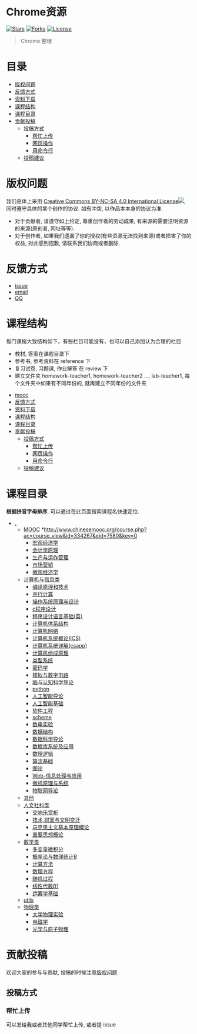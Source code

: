 # Chrome资源
[![Stars](https://img.shields.io/github/stars/cswangchen/collection.svg?label=Stars&style=social)](https://github.com/cswangchen/collection/stargazers)
[![Forks](https://img.shields.io/github/forks/cswangchen/collection.svg?label=Fork&style=social)](https://github.com/cswangchen/collection/network/members)
[![License](https://i.creativecommons.org/l/by-nc-sa/4.0/88x31.png)](http://creativecommons.org/licenses/by-nc-sa/4.0/)

>Chrome 整理


# 目录
<!-- vim-markdown-toc GFM -->

* [版权问题](#版权问题)
* [反馈方式](#反馈方式)
* [资料下载](#资料下载)
* [课程结构](#课程结构)
* [课程目录](#课程目录)
* [贡献投稿](#贡献投稿)
    * [投稿方式](#投稿方式)
        * [帮忙上传](#帮忙上传)
        * [网页操作](#网页操作)
        * [用命令行](#用命令行)
    * [投稿建议](#投稿建议)

<!-- vim-markdown-toc -->
# 版权问题
我们总体上采用 [Creative Commons BY-NC-SA 4.0 International License](http://creativecommons.org/licenses/by-nc-sa/4.0/)![](https://i.creativecommons.org/l/by-nc-sa/4.0/88x31.png), 同时遵守具体的某个创作的协议. 如有冲突, 以作品本本身的协议为准.


- 对于贡献者, 请遵守如上约定, 尊重创作者的劳动成果, 有来源的需要注明资源的来源(原创者, 网址等等).
- 对于创作者, 如果我们遗漏了你的授权(有些资源无法找到来源)或者损害了你的权益, 对此感到抱歉, 请联系我们协商或者删除.

# 反馈方式
- [issue](https://github.com/mbinary/USTC-CS-Courses-Resource/issues/new)
- <a href="mailto:&#122;barryiself@gmail.com?subject=%E5%8F%8D%E9%A6%88%E4%B8%8E%E5%BB%BA%E8%AE%AE">email</a>
- [QQ](http://wpa.qq.com/msgrd?v=3&uin=995609578&site=qq&menu=yes)



# 课程结构
每门课程大致结构如下，有些栏目可能没有，也可以自己添加认为合理的栏目

* 教材, 答案在课程目录下
* 参考书, 参考资料在 reference 下
* 复习试卷, 习题课, 作业解答 在 review 下
* 建立文件夹 homework-teacher1, homework-teacher2 ..., lab-teacher1, 每个文件夹中如果有不同年份的, 就再建立不同年份的文件夹


<!-- vim-markdown-toc GFM -->

* [mooc](#mooc)
* [反馈方式](#反馈方式)
* [资料下载](#资料下载)
* [课程结构](#课程结构)
* [课程目录](#课程目录)
* [贡献投稿](#贡献投稿)
    * [投稿方式](#投稿方式)
        * [帮忙上传](#帮忙上传)
        * [网页操作](#网页操作)
        * [用命令行](#用命令行)
    * [投稿建议](#投稿建议)

<!-- vim-markdown-toc -->


# 课程目录
**根据拼音字母排序**, 可以通过在此页面搜索课程名快速定位.

* [.](.)
    * [MOOC](./MOOC)
        *http://www.chinesemooc.org/course.php?ac=course_view&id=334267&eid=7580&key=0
        * [宏观经济学](./经管类/宏观经济学)
        * [会计学原理](./经管类/会计学原理)
        * [生产与运作管理](./经管类/生产与运作管理)
        * [市场营销](./经管类/市场营销)
        * [微观经济学](./经管类/微观经济学)
    * [计算机与信息类](./计算机与信息类)
        * [编译原理和技术](./计算机与信息类/编译原理和技术)
        * [并行计算](./计算机与信息类/并行计算)
        * [操作系统原理与设计](./计算机与信息类/操作系统原理与设计)
        * [c程序设计](./计算机与信息类/c程序设计)
        * [程序设计语言基础(英)](./计算机与信息类/程序设计语言基础(英))
        * [计算机体系结构](./计算机与信息类/计算机体系结构)
        * [计算机网络](./计算机与信息类/计算机网络)
        * [计算机系统概论(ICS)](./计算机与信息类/计算机系统概论(ICS))
        * [计算机系统详解(csapp)](./计算机与信息类/计算机系统详解(csapp))
        * [计算机组成原理](./计算机与信息类/计算机组成原理)
        * [类型系统](./计算机与信息类/类型系统)
        * [密码学](./计算机与信息类/密码学)
        * [模拟与数字电路](./计算机与信息类/模拟与数字电路)
        * [脑与认知科学导论](./计算机与信息类/脑与认知科学导论)
        * [python](./计算机与信息类/python)
        * [人工智能导论](./计算机与信息类/人工智能导论)
        * [人工智能基础](./计算机与信息类/人工智能基础)
        * [软件工程](./计算机与信息类/软件工程)
        * [scheme](./计算机与信息类/scheme)
        * [数电实验](./计算机与信息类/数电实验)
        * [数据结构](./计算机与信息类/数据结构)
        * [数据科学导论](./计算机与信息类/数据科学导论)
        * [数据库系统及应用](./计算机与信息类/数据库系统及应用)
        * [数理逻辑](./计算机与信息类/数理逻辑)
        * [算法基础](./计算机与信息类/算法基础)
        * [图论](./计算机与信息类/图论)
        * [Web-信息处理与应用](./计算机与信息类/Web-信息处理与应用)
        * [微机原理与系统](./计算机与信息类/微机原理与系统)
        * [物联网导论](./计算机与信息类/物联网导论)
    * [其他](./其他)
    * [人文社科类](./人文社科类)
        * [交响乐赏析](./人文社科类/交响乐赏析)
        * [技术,财富与文明变迁](./人文社科类/技术,财富与文明变迁)
        * [马克思主义基本原理概论](./人文社科类/马克思主义基本原理概论)
        * [重要思想概论](./人文社科类/重要思想概论)
    * [数学类](./数学类)
        * [多变量微积分](./数学类/多变量微积分)
        * [概率论与数理统计B](./数学类/概率论与数理统计B)
        * [计算方法](./数学类/计算方法)
        * [数理方程](./数学类/数理方程)
        * [随机过程](./数学类/随机过程)
        * [线性代数B1](./数学类/线性代数B1)
        * [运筹学基础](./数学类/运筹学基础)
    * [utils](./utils)
    * [物理类](./物理类)
        * [大学物理实验](./物理类/大学物理实验)
        * [电磁学](./物理类/电磁学)
        * [光学与原子物理](./物理类/光学与原子物理)

# 贡献投稿
欢迎大家的参与与贡献, 投稿的时候注意[版权问题](#版权问题)

## 投稿方式

### 帮忙上传
可以发给我或者其他同学帮忙上传, 或者提 issue

